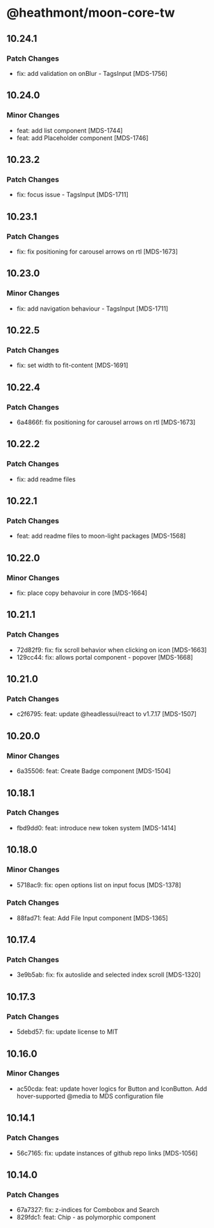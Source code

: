 # @heathmont/moon-core-tw

## 10.24.1

### Patch Changes

- fix: add validation on onBlur - TagsInput [MDS-1756]

## 10.24.0

### Minor Changes

- feat: add list component [MDS-1744]
- feat: add Placeholder component [MDS-1746]

## 10.23.2

### Patch Changes

- fix: focus issue - TagsInput [MDS-1711]

## 10.23.1

### Patch Changes

- fix: fix positioning for carousel arrows on rtl [MDS-1673]

## 10.23.0

### Minor Changes

- fix: add navigation behaviour - TagsInput [MDS-1711]

## 10.22.5

### Patch Changes

- fix: set width to fit-content [MDS-1691]

## 10.22.4

### Patch Changes

- 6a4866f: fix positioning for carousel arrows on rtl [MDS-1673]

## 10.22.2

### Patch Changes

- fix: add readme files

## 10.22.1

### Patch Changes

- feat: add readme files to moon-light packages [MDS-1568]

## 10.22.0

### Minor Changes

- fix: place copy behavoiur in core [MDS-1664]

## 10.21.1

### Patch Changes

- 72d82f9: fix: fix scroll behavior when clicking on icon [MDS-1663]
- 129cc44: fix: allows portal component - popover [MDS-1668]

## 10.21.0

### Patch Changes

- c2f6795: feat: update @headlessui/react to v1.7.17 [MDS-1507]

## 10.20.0

### Minor Changes

- 6a35506: feat: Create Badge component [MDS-1504]

## 10.18.1

### Patch Changes

- fbd9dd0: feat: introduce new token system [MDS-1414]

## 10.18.0

### Minor Changes

- 5718ac9: fix: open options list on input focus [MDS-1378]

### Patch Changes

- 88fad71: feat: Add File Input component [MDS-1365]

## 10.17.4

### Patch Changes

- 3e9b5ab: fix: fix autoslide and selected index scroll [MDS-1320]

## 10.17.3

### Patch Changes

- 5debd57: fix: update license to MIT

## 10.16.0

### Minor Changes

- ac50cda: feat: update hover logics for Button and IconButton. Add hover-supported @media to MDS configuration file

## 10.14.1

### Patch Changes

- 56c7165: fix: update instances of github repo links [MDS-1056]

## 10.14.0

### Patch Changes

- 67a7327: fix: z-indices for Combobox and Search
- 829fdc1: feat: Chip - as polymorphic component
